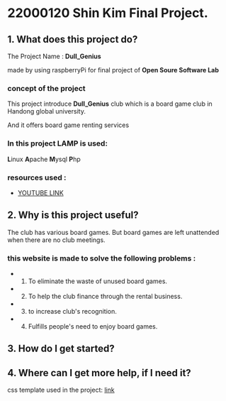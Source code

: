 # 22000120 Shin Kim Final Project.

## 1. What does this project do?

The Project Name : **Dull_Genius** 

made by using raspberryPi for final project of **Open Soure Software Lab** 

### concept of the project

This project introduce **Dull_Genius** club which is a board game club in Handong global university.

And it offers board game renting services

### In this project LAMP is used:
**L**inux
**A**pache
**M**ysql
**P**hp

### resources used :

* [YOUTUBE LINK](https://naver.com "click the link to watch presentation video")

## 2. Why is this project useful?

The club has various board games. But board games are left unattended when there are no club meetings.

### this website is made to solve the following problems :

- 1. To eliminate the waste of unused board games.
- 2. To help the club finance through the rental business.
- 3. to increase club's recognition.
- 4. Fulfills people's need to enjoy board games.

## 3. How do I get started?



## 4. Where can I get more help, if I need it?




css template used in the project: [link](https://www.free-css.com/free-css-templates/page259/the-town)
